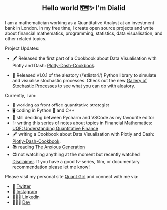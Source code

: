 
<h2 align="center">Hello world 🗺️✨ I'm Dialid </h2>

I am a mathematician working as a Quantitative Analyst at an investment bank in London. In my free time, I create open source projects and write about financial mathematics, programming, statistics, data visualisation, and other related topics.

Project Updates:

- 🖋️ Released the first part of a Cookbook about Data Visualisation with Plotly and Dash: [Plotly-Dash-Cookbook](https://quantgirluk.github.io/Plolty-Dash-Cookbook/intro.html).

- 🚀 Released v1.0.1 of the aleatory (/ˈeɪliətəri/) Python library to simulate and visualise stochastic processes. Check out the new [Gallery of Stochastic Processes](https://aleatory.readthedocs.io/en/latest/auto_examples/index.html) to see what you can do with aleatory.


Currently, I am:

- 🔭 working as front office quantitative strategist
- 🖥 coding in Python 🐍 and C++
- 🧰 still deciding between Pycharm and VSCode as my favourite editor
- ✨ writing this series of notes about topics in Financial Mathematics: [UQF: Understanding Quantitative Finance](https://quantgirluk.github.io/Understanding-Quantitative-Finance/intro.html)
- 🖋️ writing a Cookbook about Data Visualisation with Plotly and Dash: [Plotly-Dash-Cookbook](https://quantgirluk.github.io/Plolty-Dash-Cookbook/intro.html).
- 📚 reading
  [The Anxious Generation](https://www.penguin.co.uk/books/456971/the-anxious-generation-by-haidt-jonathan/9781802063271)
- 📺 not watching anything at the moment but recently watched [Disclaimer](https://www.rottentomatoes.com/tv/disclaimer/s01). If you have a good tv-series, film, or documentary recommendation please let me know!


Please visit my personal site [Quant Girl](https://quantgirl.blog/) and connect with me via:

- 🦜 [Twitter](https://twitter.com/Quant_Girl)
- 📸 [Instagram](https://www.instagram.com/quant_girl/)
- 👩🏽‍💼 [Linkedin](https://www.linkedin.com/in/dialidsantiago/)
- 👩🏽‍💻 [Dev](https://dev.to/quantgirluk)



<!--
**quantgirluk/quantgirluk** is a ✨ _special_ ✨ repository because its `README.md` (this file) appears on your GitHub profile.



